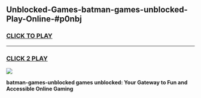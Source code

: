 
## Unblocked-Games-batman-games-unblocked-Play-Online-#p0nbj
<h3>
<a href="https://premium.freeplayer.one?title=batman-games-unblocked&ref=27F">CLICK TO PLAY</a></h3>
<hr>

<h3>
<a href="https://premium.freeplayer.one?title=batman-games-unblocked&ref=27F">CLICK 2 PLAY</a>
  
</h3>

<a href="https://premium.freeplayer.one?title=batman-games-unblocked&ref=27F"><img src="https://clearcache.store/games.png"></a>


**batman-games-unblocked games unblocked: Your Gateway to Fun and Accessible Online Gaming**
